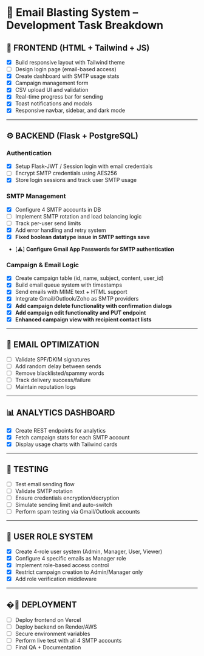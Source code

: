 # 🧰 Email Blasting System – Development Task Breakdown

## 🧱 FRONTEND (HTML + Tailwind + JS)
- [x] Build responsive layout with Tailwind theme  
- [ ] Design login page (email-based access)  
- [x] Create dashboard with SMTP usage stats  
- [x] Campaign management form  
- [x] CSV upload UI and validation  
- [x] Real-time progress bar for sending  
- [x] Toast notifications and modals  
- [x] Responsive navbar, sidebar, and dark mode  

---

## ⚙️ BACKEND (Flask + PostgreSQL)
### Authentication
- [x] Setup Flask-JWT / Session login with email credentials  
- [ ] Encrypt SMTP credentials using AES256  
- [x] Store login sessions and track user SMTP usage  

### SMTP Management
- [x] Configure 4 SMTP accounts in DB  
- [ ] Implement SMTP rotation and load balancing logic  
- [ ] Track per-user send limits  
- [x] Add error handling and retry system
- [x] **Fixed boolean datatype issue in SMTP settings save**
- [⚠️] **Configure Gmail App Passwords for SMTP authentication**  

### Campaign & Email Logic
- [x] Create campaign table (id, name, subject, content, user_id)  
- [x] Build email queue system with timestamps  
- [x] Send emails with MIME text + HTML support  
- [x] Integrate Gmail/Outlook/Zoho as SMTP providers
- [x] **Add campaign delete functionality with confirmation dialogs**
- [x] **Add campaign edit functionality and PUT endpoint**
- [x] **Enhanced campaign view with recipient contact lists**  

---

## 🧠 EMAIL OPTIMIZATION
- [ ] Validate SPF/DKIM signatures  
- [ ] Add random delay between sends  
- [ ] Remove blacklisted/spammy words  
- [ ] Track delivery success/failure  
- [ ] Maintain reputation logs  

---

## 📊 ANALYTICS DASHBOARD
- [x] Create REST endpoints for analytics  
- [x] Fetch campaign stats for each SMTP account  
- [x] Display usage charts with Tailwind cards  

---

## 🧪 TESTING
- [ ] Test email sending flow  
- [ ] Validate SMTP rotation  
- [ ] Ensure credentials encryption/decryption  
- [ ] Simulate sending limit and auto-switch  
- [ ] Perform spam testing via Gmail/Outlook accounts  

---

## 👥 USER ROLE SYSTEM
- [x] Create 4-role user system (Admin, Manager, User, Viewer)  
- [x] Configure 4 specific emails as Manager role  
- [x] Implement role-based access control  
- [x] Restrict campaign creation to Admin/Manager only  
- [x] Add role verification middleware

---

## �🚀 DEPLOYMENT
- [ ] Deploy frontend on Vercel  
- [ ] Deploy backend on Render/AWS  
- [ ] Secure environment variables  
- [ ] Perform live test with all 4 SMTP accounts  
- [ ] Final QA + Documentation  
